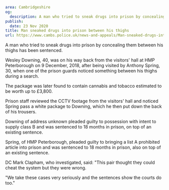 ```yaml
area: Cambridgeshire
og:
  description: A man who tried to sneak drugs into prison by concealing them between his thighs has been sentenced.
publish:
  date: 23 Nov 2020
title: Man sneaked drugs into prison between his thighs
url: https://www.cambs.police.uk/news-and-appeals/Man-sneaked-drugs-into-prison-between-his-thighs
```

A man who tried to sneak drugs into prison by concealing them between his thighs has been sentenced.

Wesley Downing, 40, was on his way back from the visitors' hall at HMP Peterborough on 9 December, 2018, after being visited by Anthony Spring, 30, when one of the prison guards noticed something between his thighs during a search.

The package was later found to contain cannabis and tobacco estimated to be worth up to £3,800.

Prison staff reviewed the CCTV footage from the visitors' hall and noticed Spring pass a white package to Downing, which he then put down the back of his trousers.

Downing of address unknown pleaded guilty to possession with intent to supply class B and was sentenced to 18 months in prison, on top of an existing sentence.

Spring, of HMP Peterborough, pleaded guilty to bringing a list A prohibited article into prison and was sentenced to 18 months in prison, also on top of an existing sentence.

DC Mark Clapham, who investigated, said: "This pair thought they could cheat the system but they were wrong.

"We take these cases very seriously and the sentences show the courts do too."
